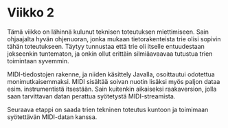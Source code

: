 # Viikko 2

Tämä viikko on lähinnä kulunut teknisen toteutuksen miettimiseen. 
Sain ohjaajalta hyvän ohjenuoran, jonka mukaan tietorakenteista trie olisi sopivin tähän toteutukseen.
Täytyy tunnustaa että trie oli itselle entuudestaan jokseenkin tuntematon, ja onkin ollut erittäin silmiäavaavaa tutustua trien toimintaan syvemmin. 

MIDI-tiedostojen rakenne, ja niiden käsittely Javalla,  osoittautui odotettua monimutkaisemmaksi. MIDI sisältää soivan nuotin lisäksi myös paljon dataa esim. instrumentistä itsestään. 
Sain kuitenkin aikaiseksi raakaversion, jolla saan tarvittavan datan perattua syötetystä MIDI-streamista. 

Seuraava etappi on saada trien tekninen toteutus kuntoon ja toimimaan syötettävän MIDI-datan kanssa. 

